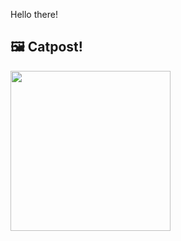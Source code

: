 Hello there!



## 🖼️ Catpost!

<sub>
    <img src="https://cdn2.thecatapi.com/images/d58.jpg" height="256">
</sub>

